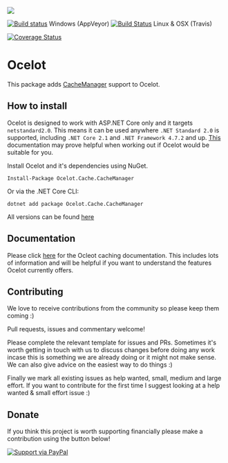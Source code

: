 [<img src="http://threemammals.com/images/ocelot_logo.png">](http://threemammals.com/ocelot)

[![Build status](https://ci.appveyor.com/api/projects/status/8ry4ailt7rr5mbu7?svg=true)](https://ci.appveyor.com/project/TomPallister/ocelot-cache-cachemanager)
Windows (AppVeyor)
[![Build Status](https://travis-ci.org/ThreeMammals/Ocelot.Cache.Caching.svg?branch=develop)](https://travis-ci.org/ThreeMammals/Ocelot.Cache.Caching) Linux & OSX (Travis)

[![Coverage Status](https://coveralls.io/repos/github/ThreeMammals/Ocelot.Cache.Caching/badge.svg?branch=develop)](https://coveralls.io/github/ThreeMammals/Ocelot.Cache.Caching?branch=develop)

# Ocelot

This package adds [CacheManager](https://github.com/MichaCo/CacheManager) support to Ocelot.

## How to install

Ocelot is designed to work with ASP.NET Core only and it targets `netstandard2.0`. This means it can be used anywhere `.NET Standard 2.0` is supported, including `.NET Core 2.1` and `.NET Framework 4.7.2` and up. [This](https://docs.microsoft.com/en-us/dotnet/standard/net-standard) documentation may prove helpful when working out if Ocelot would be suitable for you.

Install Ocelot and it's dependencies using NuGet. 

`Install-Package Ocelot.Cache.CacheManager`

Or via the .NET Core CLI:

`dotnet add package Ocelot.Cache.CacheManager`

All versions can be found [here](https://www.nuget.org/packages/Ocelot.Cache.CacheManager/)

## Documentation

Please click [here](http://ocelot.readthedocs.io/en/latest/features/caching.html) for the Ocleot caching documentation. This includes lots of information and will be helpful if you want to understand the features Ocelot currently offers.

## Contributing

We love to receive contributions from the community so please keep them coming :) 

Pull requests, issues and commentary welcome!

Please complete the relevant template for issues and PRs. Sometimes it's worth getting in touch with us to discuss changes 
before doing any work incase this is something we are already doing or it might not make sense. We can also give
advice on the easiest way to do things :)

Finally we mark all existing issues as help wanted, small, medium and large effort. If you want to contribute for the first time I suggest looking at a help wanted & small effort issue :)

## Donate

If you think this project is worth supporting financially please make a contribution using the button below!

[![Support via PayPal](https://cdn.rawgit.com/twolfson/paypal-github-button/1.0.0/dist/button.svg)](https://www.paypal.me/ThreeMammals/)


